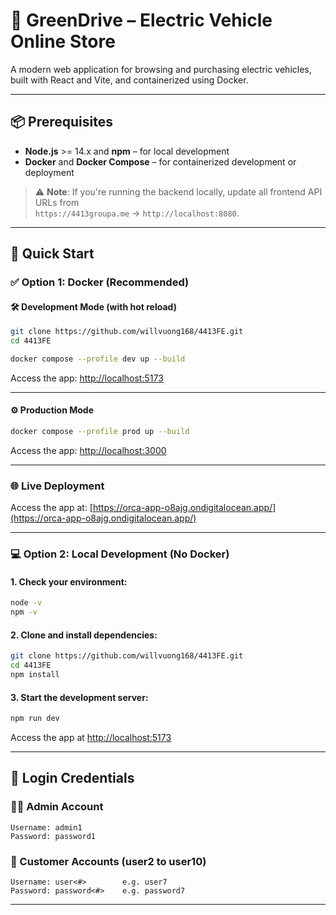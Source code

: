 # 🚗 GreenDrive – Electric Vehicle Online Store

A modern web application for browsing and purchasing electric vehicles, built with React and Vite, and containerized using Docker.

---

## 📦 Prerequisites

- **Node.js** >= 14.x and **npm** – for local development
- **Docker** and **Docker Compose** – for containerized development or deployment

> ⚠️ **Note**: If you're running the backend locally, update all frontend API URLs from  
`https://4413groupa.me` → `http://localhost:8080`.

---

## 🚀 Quick Start

### ✅ Option 1: Docker (Recommended)

#### 🛠 Development Mode (with hot reload)

```bash
git clone https://github.com/willvuong168/4413FE.git
cd 4413FE

docker compose --profile dev up --build
```

Access the app: [http://localhost:5173](http://localhost:5173)

---

#### ⚙️ Production Mode

```bash
docker compose --profile prod up --build
```

Access the app: [http://localhost:3000](http://localhost:3000)

---

### 🌐 Live Deployment

Access the app at: [https://orca-app-o8ajg.ondigitalocean.app/](https://orca-app-o8ajg.ondigitalocean.app/)

---

### 💻 Option 2: Local Development (No Docker)

#### 1. Check your environment:

```bash
node -v
npm -v
```

#### 2. Clone and install dependencies:

```bash
git clone https://github.com/willvuong168/4413FE.git
cd 4413FE
npm install
```

#### 3. Start the development server:

```bash
npm run dev
```

Access the app at [http://localhost:5173](http://localhost:5173)

---

## 🔐 Login Credentials

### 👨‍💼 Admin Account
```
Username: admin1
Password: password1
```

### 👥 Customer Accounts (user2 to user10)
```
Username: user<#>        e.g. user7
Password: password<#>    e.g. password7
```

---
